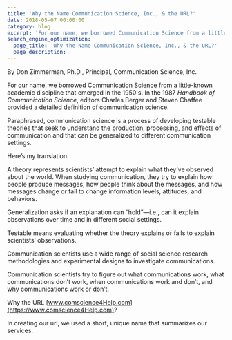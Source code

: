```yaml
---
title: 'Why the Name Communication Science, Inc., & the URL?'
date: 2018-05-07 00:00:00
category: blog
excerpt: 'For our name, we borrowed Communication Science from a little-known academic discipline that emerged in the 1950s. In the 1987 Handbook of Communication Science...'
search_engine_optimization:
  page_title: 'Why the Name Communication Science, Inc., & the URL?'
  page_description:
---
```


By Don Zimmerman, Ph.D., Principal, Communication Science, Inc.

For our name, we borrowed Communication Science from a little-known academic discipline that emerged in the 1950's. In the 1987 *Handbook of Communication Science*, editors Charles Berger and Steven Chaffee provided a detailed definition of communication science.

Paraphrased, communication science is a process of developing testable theories that seek to understand the production, processing, and effects of communication and that can be generalized to different communication settings.

Here’s my translation.

A theory represents scientists’ attempt to explain what they’ve observed about the world. When studying communication, they try to explain how people produce messages, how people think about the messages, and how messages change or fail to change information levels, attitudes, and behaviors.

Generalization asks if an explanation can “hold”—i.e., can it explain observations over time and in different social settings.

Testable means evaluating whether the theory explains or fails to explain scientists’ observations.

Communication scientists use a wide range of social science research methodologies and experimental designs to investigate communications.

Communication scientists try to figure out what communications work, what communications don’t work, when communications work and don’t, and why communications work or don’t.

Why the URL [www.comscience4Help.com](https://www.comscience4Help.com)?

In creating our url, we used a short, unique name that summarizes our services.